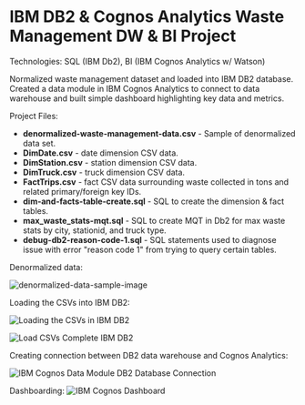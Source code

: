 # IBM DB2 & Cognos Analytics Waste Management DW & BI Project
Technologies: SQL (IBM Db2), BI (IBM Cognos Analytics w/ Watson)

Normalized waste management dataset and loaded into IBM DB2 database. Created a data module in IBM Cognos Analytics to connect to data warehouse and built simple dashboard highlighting key data and metrics.

Project Files:
* __denormalized-waste-management-data.csv__ - Sample of denormalized data set.
* __DimDate.csv__ - date dimension CSV data.
* __DimStation.csv__ - station dimension CSV data.
* __DimTruck.csv__ - truck dimension CSV data.
* __FactTrips.csv__ - fact CSV data surrounding waste collected in tons and related primary/foreign key IDs.
* __dim-and-facts-table-create.sql__ - SQL to create the dimension & fact tables.
* __max_waste_stats-mqt.sql__ - SQL to create MQT in Db2 for max waste stats by city, stationid, and truck type.
* __debug-db2-reason-code-1.sql__ - SQL statements used to diagnose issue with error "reason code 1" from trying to query certain tables.


Denormalized data:

![denormalized-data-sample-image](https://user-images.githubusercontent.com/88465305/173160352-bf2e4c04-122c-4c51-9547-ee96b78afc32.PNG)


Loading the CSVs into IBM DB2:

![Loading the CSVs in IBM DB2](https://user-images.githubusercontent.com/88465305/173160155-f632bbcb-15c6-463f-a875-347ee27405bf.PNG)

![Load CSVs Complete IBM DB2](https://user-images.githubusercontent.com/88465305/173160164-73a08734-0843-424b-90e4-d4d69d1a8b1f.PNG)


Creating connection between DB2 data warehouse and Cognos Analytics:

![IBM Cognos Data Module DB2 Database Connection](https://user-images.githubusercontent.com/88465305/173160186-b34da529-bca8-400f-8c38-a6f4c4536a89.PNG)


Dashboarding:
![IBM Cognos Dashboard](https://user-images.githubusercontent.com/88465305/173160196-b4f59b8f-024b-426c-bc3f-fc3f89cb05e1.PNG)
